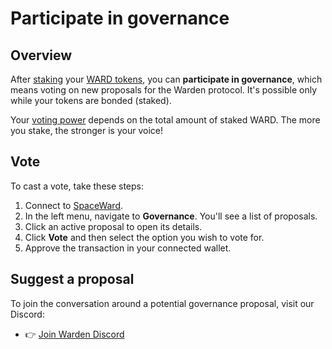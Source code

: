 ﻿---
sidebar_position: 11
---

# Participate in governance

## Overview

After [staking](stake-ward) your [WARD tokens](https://docs.wardenprotocol.org/tokens/ward-token/ward), you can **participate in governance**, which means voting on new proposals for the Warden protocol. It's possible only while your tokens are bonded (staked).

Your [voting power](#voting-power) depends on the total amount of staked WARD. The more you stake, the stronger is your voice!

## Vote

To cast a vote, take these steps:

1. Connect to [SpaceWard](https://spaceward.chiado.wardenprotocol.org).
2. In the left menu, navigate to **Governance**. You'll see a list of proposals.
3. Click an active proposal to open its details.
4. Click **Vote** and then select the option you wish to vote for.
5. Approve the transaction in your connected wallet.

## Suggest a proposal

To join the conversation around a potential governance proposal, visit our Discord:

-   👉 [Join Warden Discord](https://discord.com/invite/wardenprotocol)
